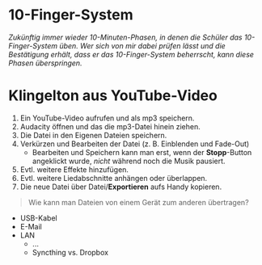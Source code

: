 # 10-Finger-System
*Zukünftig immer wieder 10-Minuten-Phasen, in denen die Schüler das 10-Finger-System üben. Wer sich von mir dabei prüfen lässt und die Bestätigung erhält, dass er das 10-Finger-System beherrscht, kann diese Phasen überspringen.*

# Klingelton aus YouTube-Video

1. Ein YouTube-Video aufrufen und als mp3 speichern.
1. Audacity öffnen und das die mp3-Datei hinein ziehen.
1. Die Datei in den Eigenen Dateien speichern.
1. Verkürzen und Bearbeiten der Datei (z. B. Einblenden und Fade-Out)
	+ Bearbeiten und Speichern kann man erst, wenn der **Stopp**-Button angeklickt wurde, *nicht* während noch die Musik pausiert.
1. Evtl. weitere Effekte hinzufügen.
1. Evtl. weitere Liedabschnitte anhängen oder überlappen.
1. Die neue Datei über Datei/**Exportieren** aufs Handy kopieren.

> Wie kann man Dateien von einem Gerät zum anderen übertragen?

* USB-Kabel
* E-Mail
* LAN
	+ ...
	+ Syncthing vs. Dropbox
